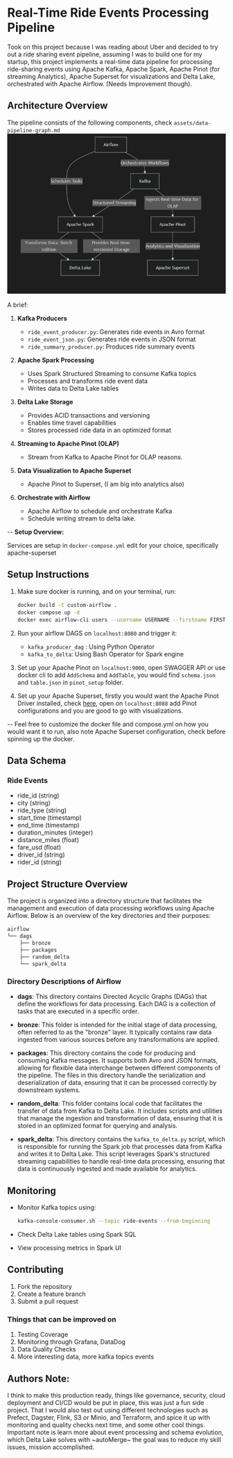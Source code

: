 # Real-Time Ride Events Processing Pipeline

Took on this project because I was reading about Uber and decided to try out a ride sharing event pipeline, assuming I was to build one for my startup, this project implements a real-time data pipeline for processing ride-sharing events using Apache Kafka, Apache Spark, Apache Pinot (for streaming Analytics), Apache Superset for visualizations and Delta Lake, orchestrated with Apache Airflow.
(Needs Improvement though).

## Architecture Overview

The pipeline consists of the following components, check `assets/data-pipeline-graph.md`
![Pipeline Diagram](assets/pipeline_diagram.png)

A brief:

1. **Kafka Producers**
   - `ride_event_producer.py`: Generates ride events in Avro format
   - `ride_event_json.py`: Generates ride events in JSON format
   - `ride_summary_producer.py`: Produces ride summary events

2. **Apache Spark Processing**
   - Uses Spark Structured Streaming to consume Kafka topics
   - Processes and transforms ride event data
   - Writes data to Delta Lake tables

3. **Delta Lake Storage**
   - Provides ACID transactions and versioning
   - Enables time travel capabilities
   - Stores processed ride data in an optimized format

4. **Streaming to Apache Pinot (OLAP)**
    - Stream from Kafka to Apache Pinot for OLAP reasons.

5. **Data Visualization to Apache Superset**
    - Apache Pinot to Superset, (I am big into analytics also)

6. **Orchestrate with Airflow**

   - Apache Airflow to schedule and orchestrate Kafka
   - Schedule writing stream to delta lake.

--  **Setup Overview:**

Services are setup in `docker-compose.yml` edit for your choice, specifically apache-superset

## Setup Instructions

1. Make sure docker is running, and on your terminal, run:

   ```bash
   docker build -t custom-airflow .
   docker compose up -d 
   docker exec airflow-cli users --username USERNAME --firstname FIRST_NAME --lastname LASTNAME --email airflow@email.com --role Admin --password ******
   ```

2. Run your airflow DAGS on `localhost:8080` and trigger it:

    - `kafka_producer_dag` : Using Python Operator
    - `kafka_to_delta`: Using Bash Operator for Spark engine

3. Set up your Apache Pinot on `localhost:9000`, open SWAGGER API or use docker cli to add `AddSchema` and `AddTable`, you would find `schema.json` and `table.json` in `pinot_setup` folder.

4. Set up your Apache Superset, firstly you would want the Apache Pinot Driver installed, check [here](https://superset.apache.org/docs/configuration/databases/), open on `localhost:8088`  add Pinot configurations and you are good to go with visualizations.

--   Feel free to customize the docker file and compose.yml on how you would want it to run, also note Apache Superset configuration, check before spinning up the docker.

## Data Schema

### Ride Events

- ride_id (string)
- city (string)
- ride_type (string)
- start_time (timestamp)
- end_time (timestamp)
- duration_minutes (integer)
- distance_miles (float)
- fare_usd (float)
- driver_id (string)
- rider_id (string)

## Project Structure Overview

The project is organized into a directory structure that facilitates the management and execution of data processing workflows using Apache Airflow. Below is an overview of the key directories and their purposes:

```plaintext
airflow
└── dags
    ├── bronze
    ├── packages
    ├── random_delta
    └── spark_delta
```

### Directory Descriptions of Airflow

- **dags**: This directory contains Directed Acyclic Graphs (DAGs) that define the workflows for data processing. Each DAG is a collection of tasks that are executed in a specific order.

- **bronze**: This folder is intended for the initial stage of data processing, often referred to as the "bronze" layer. It typically contains raw data ingested from various sources before any transformations are applied.

- **packages**: This directory contains the code for producing and consuming Kafka messages. It supports both Avro and JSON formats, allowing for flexible data interchange between different components of the pipeline. The files in this directory handle the serialization and deserialization of data, ensuring that it can be processed correctly by downstream systems.

- **random_delta**: This folder contains local code that facilitates the transfer of data from Kafka to Delta Lake. It includes scripts and utilities that manage the ingestion and transformation of data, ensuring that it is stored in an optimized format for querying and analysis.

- **spark_delta**: This directory contains the `kafka_to_delta.py` script, which is responsible for running the Spark job that processes data from Kafka and writes it to Delta Lake. This script leverages Spark's structured streaming capabilities to handle real-time data processing, ensuring that data is continuously ingested and made available for analytics.

## Monitoring

- Monitor Kafka topics using:

  ```bash
  kafka-console-consumer.sh --topic ride-events --from-beginning
  ```

- Check Delta Lake tables using Spark SQL
- View processing metrics in Spark UI

## Contributing

1. Fork the repository
2. Create a feature branch
3. Submit a pull request

### Things that can be improved on

1. Testing Coverage
2. Monitoring through Grafana, DataDog
3. Data Quality Checks
4. More interesting data, more kafka topics events

## **Authors Note:**

I think to make this production ready, things like governance, security, cloud deployment and CI/CD would be put in place, this was just a fun side project. That I would also test out using different technologies such as Prefect, Dagster, Flink, S3 or Minio, and Terraform, and spice it up with monitoring and quality checks next time, and some other cool things. Important note is learn more about event processing and schema evolution, which Delta Lake solves with ~autoMerge~
the goal was to reduce my skill issues, mission accomplished. 

